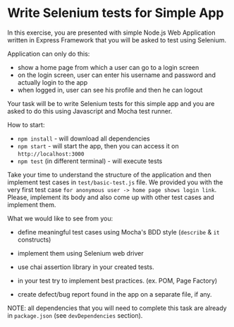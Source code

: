 # Write Selenium tests for Simple App

In this exercise, you are presented with simple Node.js Web Application written in Express 
Framework that you will be asked to test using Selenium.

Application can only do this:

- show a home page from which a user can go to a login screen
- on the login screen, user can enter his username and password and actually login to the app
- when logged in, user can see his profile and then he can logout

Your task will be to write Selenium tests for this simple app and you are asked to do this
using Javascript and Mocha test runner.

How to start:

- `npm install` - will download all dependencies
- `npm start` - will start the app, then you can access it on `http://localhost:3000`
- `npm test` (in different terminal) - will execute tests

Take your time to understand the structure of the application and then implement test cases in `test/basic-test.js` 
file. We provided you with the very first test case `for anonymous user -> home page shows login link`. Please,
implement its body and also come up with other test cases and implement them.

What we would like to see from you:

- define meaningful test cases using Mocha's BDD style (`describe` & `it` constructs)
- implement them using Selenium web driver
- use chai assertion library in your created tests.
- in your test try to implement best practices. (ex. POM, Page Factory)

- create defect/bug report found in the app on a separate file, if any.

NOTE: all dependencies that you will need to complete this task are already in `package.json` (see `devDependencies` section).

